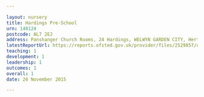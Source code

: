 ```yaml
---

layout: nursery
title: Hardings Pre-School
urn: 148124
postcode: AL7 2EJ
address: Panshanger Church Rooms, 24 Hardings, WELWYN GARDEN CITY, Hertfordshire, AL7 2EJ
latestReportUrl: https://reports.ofsted.gov.uk/provider/files/2529857/urn/148124.pdf
teaching: 1
development: 1
leadership: 1
outcomes: 1
overall: 1
date: 26 November 2015

---
```

